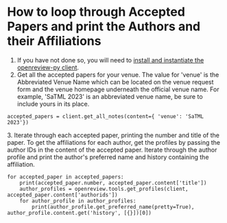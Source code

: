 # How to loop through Accepted Papers and print the Authors and their Affiliations

1. If you have not done so, you will need to [install and instantiate the openreview-py client](../../getting-started/using-the-api/installing-and-instantiating-the-python-client.md).&#x20;
2. Get all the accepted papers for your venue. The value for 'venue' is the Abbreviated Venue Name which can be located on the venue request form and the venue homepage underneath the official venue name. For example, 'SaTML 2023' is an abbreviated venue name, be sure to include yours in its place.

```
accepted_papers = client.get_all_notes(content={ 'venue': 'SaTML 2023'})
```

3\. Iterate through each accepted paper, printing the number and title of the paper. To get the affiliations for each author, get the profiles by passing the author IDs in the content of the accepted paper. Iterate through the author profile and print the author's preferred name and history containing the affiliation.

```
for accepted_paper in accepted_papers:
    print(accepted_paper.number, accepted_paper.content['title'])
    author_profiles = openreview.tools.get_profiles(client, accepted_paper.content['authorids'])
    for author_profile in author_profiles:
        print(author_profile.get_preferred_name(pretty=True), author_profile.content.get('history', [{}])[0])
```
